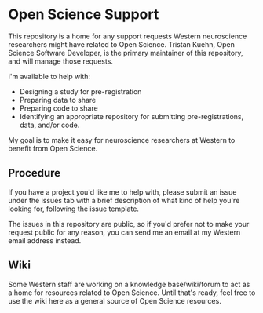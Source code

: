 # Open Science Support

This repository is a home for any support requests Western neuroscience researchers might have related to Open Science. Tristan Kuehn, Open Science Software Developer, is the primary maintainer of this repository, and will manage those requests.

I'm available to help with:

- Designing a study for pre-registration
- Preparing data to share
- Preparing code to share
- Identifying an appropriate repository for submitting pre-registrations, data, and/or code.

My goal is to make it easy for neuroscience researchers at Western to benefit from Open Science.

## Procedure

If you have a project you'd like me to help with, please submit an issue under the issues tab with a brief description of what kind of help you're looking for, following the issue template.

The issues in this repository are public, so if you'd prefer not to make your request public for any reason, you can send me an email at my Western email address instead.

## Wiki

Some Western staff are working on a knowledge base/wiki/forum to act as a home for resources related to Open Science. Until that's ready, feel free to use the wiki here as a general source of Open Science resources.
